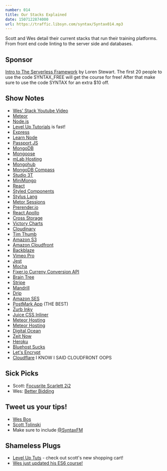 ```yaml
---
number: 014
title: Our Stacks Explained
date: 1507122874000
url: https://traffic.libsyn.com/syntax/Syntax014.mp3
---
```


Scott and Wes detail their current stacks that run their training platforms. From front end code linting to the server side and databases.

## Sponsor

[Intro to The Serverless Framework](http://courses.codemore.io/p/serverless-framework-node/) by Loren Stewart. The first 20 people to use the code SYNTAX_FREE will get the course for free! After that make sure to use the code SYNTAX for an extra $10 off.

## Show Notes

- [Wes' Stack Youtube Video](https://www.youtube.com/watch?v=4CS436KZ35A)
- [Meteor](https://www.meteor.com/)
- [Node.js](https://nodejs.org/en/)
- [Level Up Tutorials](https://leveluptutorials.com/) is fast!
- [Express](https://expressjs.com/)
- [Learn Node](https://learnnode.com/)
- [Passport JS](http://passportjs.org/)
- [MongoDB](https://www.mongodb.com/)
- [Mongoose](http://mongoosejs.com/)
- [mLab Hosting](https://mlab.com)
- [Mongohub](https://github.com/jeromelebel/MongoHub-Mac)
- [MongoDB Compass](https://www.mongodb.com/products/compass)
- [Studio 3T](https://studio3t.com/)
- [MiniMongo](https://github.com/mWater/minimongo)
- [React](https://reactjs.org/)
- [Styled Components](https://www.styled-components.com/)
- [Stylus Lang](http://stylus-lang.com/)
- [Metor Sessions](https://docs.meteor.com/api/session.html)
- [Prerender.io](https://prerender.io/)
- [React Apollo](https://github.com/apollographql/react-apollo)
- [Cross Storage](https://github.com/zendesk/cross-storage)
- [Victory Charts](https://github.com/FormidableLabs/victory-chart)
- [Cloudinary](https://cloudinary.com/invites/lpov9zyyucivvxsnalc5/qceqbjqg3a3fe5gwozcd)
- [Tim Thumb](https://github.com/GabrielGil/TimThumb)
- [Amazon S3](https://aws.amazon.com/s3/)
- [Amazon Cloudfront](http://docs.aws.amazon.com/AmazonCloudFront/latest/DeveloperGuide/Introduction.html)
- [Backblaze](https://secure.backblaze.com/r/008x60)
- [Vimeo Pro](https://vimeo.com/professionals)
- [Jest](https://facebook.github.io/jest/)
- [Mocha](https://mochajs.org/)
- [Fixer.io Curreny Conversion API](http://fixer.io/)
- [Brain Tree](https://www.braintreepayments.com/)
- [Stripe](https://stripe.com/)
- [Mandrill](https://www.mandrill.com/)
- [Drip](https://getdrip.com)
- [Amazon SES](https://aws.amazon.com/ses/)
- [PostMark App](https://postmarkapp.com) (THE BEST)
- [Zurb Inky](https://www.npmjs.com/package/inky)
- [Juice CSS Inliner](https://www.npmjs.com/package/juice)
- [Meteor Hosting](https://www.meteor.com/hosting)
- [Meteor Hosting](https://www.meteor.com/hosting)
- [Digital Ocean](https://m.do.co/c/0c736d39efbc)
- [Zeit Now](https://zeit.co/now)
- [Heroku](https://www.heroku.com/)
- [Bluehost Sucks](https://github.com/bluehost/endurance-page-cache/issues/16)
- [Let's Encrypt](https://letsencrypt.org/)
- [Cloudflare](https://www.cloudflare.com/) I KNOW I SAID CLOUDFRONT OOPS

## Sick Picks

- Scott: [Focusrite Scarlett 2i2](http://amzn.to/2xWd2Xv)
- Wes: [Better Bidding](http://www.betterbidding.com/index.php?app=hotel_lists#ffmenuWB)

## Tweet us your tips!

- [Wes Bos](https://twitter.com/wesbos)
- [Scott Tolinski](https://twitter.com/stolinski)
- Make sure to include [@SyntaxFM](https://twitter.com/SyntaxFM)

## Shameless Plugs

- [Level Up Tuts](https://www.leveluptutorials.com/) - check out scott's new shopping cart!
- [Wes just updated his ES6 course!](https://ES6.io)
